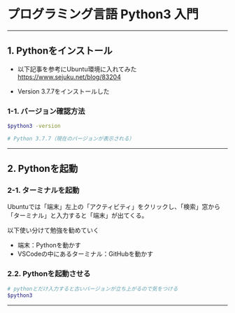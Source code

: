 # プログラミング言語 Python3 入門

---

## 1. Pythonをインストール

- 以下記事を参考にUbuntu環境に入れてみた  
<https://www.sejuku.net/blog/83204>

- Version 3.7.7をインストールした

### 1-1. バージョン確認方法

```bash
$python3 -version

# Python 3.7.7（現在のバージョンが表示される）
```

---

## 2. Pythonを起動

### 2-1. ターミナルを起動

Ubuntuでは「端末」左上の「アクティビティ」をクリックし、「検索」窓から「ターミナル」と入力すると「端末」が出てくる。  

以下使い分けて勉強を勧めていく

- 端末：Pythonを動かす
- VSCodeの中にあるターミナル：GitHubを動かす

### 2.2. Pythonを起動させる

```bash
# pythonとだけ入力すると古いバージョンが立ち上がるので気をつける
$python3
```

---
